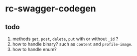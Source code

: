 # rc-swagger-codegen


## todo

1. methods `get`, `post`, `delete`, `put` with or without `_id` ?
1. how to handle binary? such as `content` and `profile-image`.
1. how to handle enum?